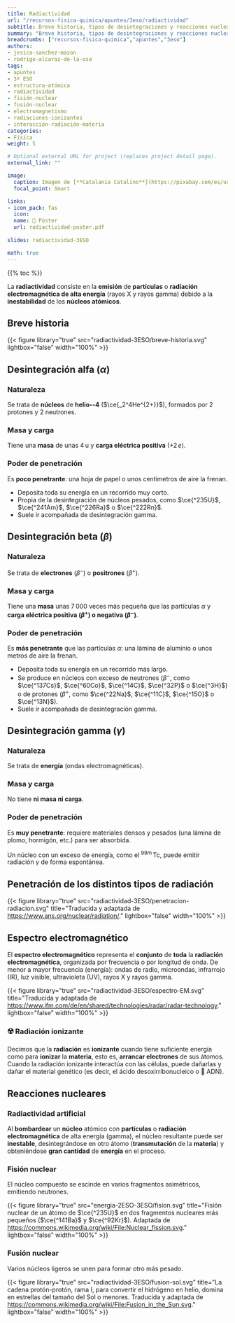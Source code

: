 ```yaml
---
title: Radiactividad
url: "/recursos-fisica-quimica/apuntes/3eso/radiactividad"
subtitle: Breve historia, tipos de desintegraciones y reacciones nucleares
summary: "Breve historia, tipos de desintegraciones y reacciones nucleares."
breadcrumbs: ["recursos-fisica-quimica","apuntes","3eso"]
authors:
- jesica-sanchez-mazon
- rodrigo-alcaraz-de-la-osa
tags:
- apuntes
- 3º ESO
- estructura-atómica
- radiactividad
- fisión-nuclear
- fusión-nuclear
- electromagnetismo
- radiaciones-ionizantes
- interacción-radiación-materia
categories:
- Física
weight: 5

# Optional external URL for project (replaces project detail page).
external_link: ""

image:
  caption: Imagen de [**Catalania Catalino**](https://pixabay.com/es/users/catalania-281545/?utm_source=link-attribution&utm_medium=referral&utm_campaign=image&utm_content=646217) en [Pixabay](https://pixabay.com/es//?utm_source=link-attribution&utm_medium=referral&utm_campaign=image&utm_content=646217)
  focal_point: Smart

links:
- icon_pack: fas
  icon: 
  name: 📜 Póster
  url: radiactividad-poster.pdf
  
slides: radiactividad-3ESO

math: true
---
```


{{% toc %}}

La **radiactividad** consiste en la **emisión** de **partículas** o **radiación electromagnética de alta energía** (rayos X y rayos gamma) debido a la **inestabilidad** de los **núcleos atómicos**.

## Breve historia

{{< figure library="true" src="radiactividad-3ESO/breve-historia.svg" lightbox="false" width="100%" >}}

## Desintegración alfa ($\alpha$)

### Naturaleza

Se trata de **núcleos** de **helio--4** ($\ce{_2^4He^{2+}}$), formados por 2 protones y 2 neutrones.

### Masa y carga

Tiene una **masa** de unas 4&thinsp;u y **carga eléctrica positiva** ($+2\,e$).

### Poder de penetración

Es **poco penetrante**: una hoja de papel o unos centímetros de aire la frenan.

- Deposita toda su energía en un recorrido muy corto.
- Propia de la desintegración de núcleos pesados, como $\ce{^235U}$, $\ce{^241Am}$, $\ce{^226Ra}$ o $\ce{^222Rn}$.
- Suele ir acompañada de desintegración gamma.

## Desintegración beta ($\beta$)

### Naturaleza

Se trata de **electrones** ($\beta^-$) o **positrones** ($\beta^+$).

### Masa y carga

Tiene una **masa** unas 7&thinsp;000 veces más pequeña que las partículas $\alpha$ y **carga eléctrica positiva ($\beta^+$) o negativa ($\beta^-$)**.

### Poder de penetración

Es **más penetrante** que las partículas $\alpha$: una lámina de aluminio o unos metros de aire la frenan.

- Deposita toda su energía en un recorrido más largo.
- Se produce en núcleos con exceso de neutrones ($\beta^-$, como $\ce{^137Cs}$, $\ce{^60Co}$, $\ce{^14C}$, $\ce{^32P}$ o $\ce{^3H}$) o de protones ($\beta^+$, como $\ce{^22Na}$, $\ce{^11C}$, $\ce{^15O}$ o $\ce{^13N}$).
- Suele ir acompañada de desintegración gamma.

## Desintegración gamma ($\gamma$)

### Naturaleza

Se trata de **energía** (ondas electromagnéticas).
		
### Masa y carga

No tiene **ni masa ni carga**.

### Poder de penetración

Es **muy penetrante**: requiere materiales densos y pesados (una lámina de plomo, hormigón, etc.) para ser absorbida.

Un núcleo con un exceso de energía, como el <sup>99m</sup>&thinsp;Tc, puede emitir radiación $\gamma$ de forma espontánea.

## Penetración de los distintos tipos de radiación

{{< figure library="true" src="radiactividad-3ESO/penetracion-radiacion.svg" title="Traducida y adaptada de https://www.ans.org/nuclear/radiation/." lightbox="false" width="100%" >}}

## Espectro electromagnético

El **espectro electromagnético** representa el **conjunto** de **toda** la **radiación electromagnética**, organizada por frecuencia o por longitud de onda. De menor a mayor frecuencia (energía): ondas de radio, microondas, infrarrojo (IR), luz visible, ultravioleta (UV), rayos X y rayos gamma.

{{< figure library="true" src="radiactividad-3ESO/espectro-EM.svg" title="Traducida y adaptada de https://www.ifm.com/de/en/shared/technologies/radar/radar-technology." lightbox="false" width="100%" >}}

### ☢️ Radiación ionizante

Decimos que la **radiación** es **ionizante** cuando tiene suficiente energía como para **ionizar** la **materia**, esto es, **arrancar electrones** de sus átomos. Cuando la radiación ionizante interactúa con las células, puede dañarlas y dañar el material genético (es decir, el ácido desoxirribonucleico o 🧬 ADN).

## Reacciones nucleares

### Radiactividad artificial

Al **bombardear** un **núcleo** atómico con **partículas** o **radiación electromagnética** de alta energía (gamma), el núcleo resultante puede ser **inestable**, desintegrándose en otro átomo (**transmutación** de la **materia**) y obteniéndose **gran cantidad** de **energía** en el proceso.

### Fisión nuclear

El núcleo compuesto se escinde en varios fragmentos asimétricos, emitiendo neutrones.

{{< figure library="true" src="energia-2ESO-3ESO/fision.svg" title="Fisión nuclear de un átomo de $\ce{^235U}$ en dos fragmentos nucleares más pequeños ($\ce{^141Ba}$ y $\ce{^92Kr}$). Adaptada de https://commons.wikimedia.org/wiki/File:Nuclear_fission.svg." lightbox="false" width="100%" >}}

### Fusión nuclear

Varios núcleos ligeros se unen para formar otro más pesado.

{{< figure library="true" src="radiactividad-3ESO/fusion-sol.svg" title="La cadena protón-protón, rama I, para convertir el hidrógeno en helio, domina en estrellas del tamaño del Sol o menores. Traducida y adaptada de https://commons.wikimedia.org/wiki/File:Fusion_in_the_Sun.svg." lightbox="false" width="100%" >}}